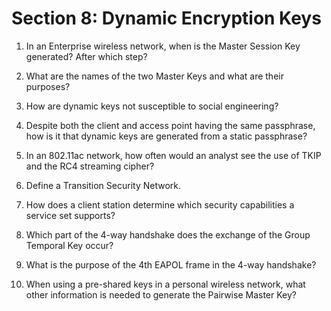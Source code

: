 # Section 8: Dynamic Encryption Keys

1. In an Enterprise wireless network, when is the Master Session Key generated? After which step?

2. What are the names of the two Master Keys and what are their purposes?

3. How are dynamic keys not susceptible to social engineering?

4. Despite both the client and access point having the same passphrase, how is it that dynamic keys are generated from a static passphrase?

5. In an 802.11ac network, how often would an analyst see the use of TKIP and the RC4 streaming cipher?

6. Define a Transition Security Network.

7. How does a client station determine which security capabilities a service set supports?

8. Which part of the 4-way handshake does the exchange of the Group Temporal Key occur?

9. What is the purpose of the 4th EAPOL frame in the 4-way handshake?

10. When using a pre-shared keys in a personal wireless network, what other information is needed to generate the Pairwise Master Key?

